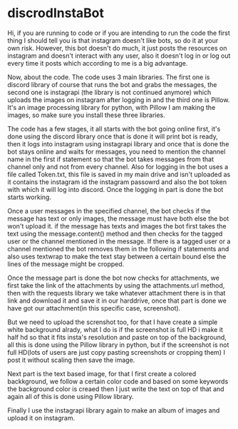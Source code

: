 # discrodInstaBot
Hi, if you are running to code or if you are intending to run the code the first thing I should tell you is that instagram doesn't like bots, so do it at your own risk.
However, this bot doesn't do much, it just posts the resources on instagram and doesn't interact with any user, also it doesn't log in or log out every time it posts
which according to me is a big advantage.

Now, about the code. The code uses 3 main libraries. The first one is discord library of course that runs the bot and grabs the messages, the second one is instagrapi
(the library is not continued anymore) which uploads the images on instagram after logging in and the third one is Pillow. It's an image processing library for
python, with Pillow I am making the images, so make sure you install these three libraries.

The code has a few stages, it all starts with the bot going online first, it's done using the discord library once that is done it will print bot is ready,
then it logs into instagram using instagrapi library and once that is done the bot stays online and waits for messages, you need to mention the channel name in the first if
statement so that the bot takes messages from that channel only and not from every channel.
Also for logging in the bot uses a file called Token.txt, this file is saved in my main drive and isn't uploaded as it contains the instagram id
the instagram passowrd and also the bot token with which it will log into discord. Once the logging in part is done the bot starts working.

Once a user messages in the specified channel, the bot checks if the message has text or only images, the message must have both else the bot won't upload it. if the message
has texts and images the bot first takes the text using the message.content() method and then checks for the tagged user or the channel mentioned in the message. If
there is a tagged user or a channel mentioned the bot removes them in the following if statements and also uses textwrap to make the text stay between a certain bound
else the lines of the message might be cropped.

Once the message part is done the bot now checks for attachments, we first take the link of the attachments by using the attachments.url method, then with the
requests library we take whatever attachment there is in that link and download it and save it in our harddrive, once that part is done we have got our attachment(in
this specific case, screenshot).

But we need to upload the screnshot too, for that I have create a simple white background alrady, what I do is if the screenshot is full HD i make it half hd
so that it fits insta's resolution and paste on top of the background, all this is done using the Pillow library in python, but if the screenshot is not full HD(lots
of users are just copy pasting screenshots or cropping them) I post it without scaling then save the image.

Next part is the text based image, for that I first create a colored backkground, we follow a certain color code and based on some keywords the background color is
creaed then I just write the text on top of that and again all of this is done using Pillow library.

Finally I use the instagrapi library again to make an album of images and upload it on instagram.
